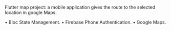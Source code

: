 Flutter map project: a mobile application gives the route to the selected location in google Maps.

• Bloc State Management.
• Firebase Phone Authentication.
• Google Maps.

